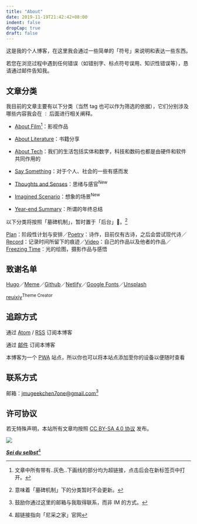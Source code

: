 ```yaml
---
title: "About"
date: 2019-11-19T21:42:42+08:00
indent: false
dropCap: true
draft: false
---
```


这是我的个人博客，在这里我会通过一些简单的「符号」来说明和表达一些东西。

若您在浏览过程中遇到任何错误（如错别字、标点符号误用、知识性错误等），恳请通过邮件告知我。

## 文章分类

我目前的文章主要有以下分类（当然 tag 也可以作为筛选的依据），它们分别涉及哪些内容我会在 `：` 后面进行相关阐释。

- [About Film](https://dawner.top/categories/about-film/)[^1]：影视作品
- [About Literature](https://dawner.top/categories/about-literature/)：书籍分享
- [About Tech](https://dawner.top/categories/about-tech/)：我们的生活包括实体和数字，科技和数码也都是由硬件和软件共同作用的

- [Say Something](https://dawner.top/categories/say-something/)：对于个人、社会的一些有感而发
- [Thoughts and Senses](https://dawner.top/categories/thoughts-and-senses/)：思绪与感官<sup>New</sup>

- [Imagined Scenario](https://dawner.top/categories/imagined-scenario/)：想象的场景<sup>New</sup>

- [Year-end Summary](https://dawner.top/categories/year-end-summary/)：所谓的年终总结

以下分类将按照「墓碑机制」，暂时置于「后台」🤳。[^2]

[Plan](https://dawner.top/categories/plan/)：阶段性计划与安排／[Poetry](https://dawner.top/categories/poetry/)：诗作，目前仅有古诗，之后会尝试现代诗／[Record](https://dawner.top/categories/record/)：记录时间所留下的痕迹／[Video](https://dawner.top/categories/video/)：自己的作品以及他者的作品／[Freezing Time](https://dawner.top/categories/freezing-time/)：光的绘图，摄影作品与感悟

## 致谢名单

[Hugo](https://gohugo.io/)／[Meme](https://themes.gohugo.io/hugo-theme-meme/)／[Github](https://github.com/)／[Netlify](https://app.netlify.com/)／[Google Fonts](https://fonts.google.com/)／[Unsplash](https://unsplash.com/)

[reuixiy](https://io-oi.me/)<sup>Theme Creator</sup>

## 追踪方式

通过 [Atom](https://dawner.top/atom.xml) / [RSS](https://dawner.top/rss.xml) 订阅本博客

通过 [邮件](http://eepurl.com/gZ4Djv) 订阅本博客

本博客为一个 [PWA](https://web.dev/progressive-web-apps/) 站点，所以你也可以将本站点添加至你的设备以便随时查看

## 联系方式

邮箱：[jmugeekchen7one@gmail.com](https://mail.google.com/mail/u/0/?view=cm&fs=1&tf=1&source=mailto&to=jmugeekchen7one@gmail.com)[^3]

##  许可协议

若无特殊声明，本站所有文章均按照 [CC BY-SA 4.0 协议](https://creativecommons.org/licenses/by-sa/4.0/) 发布。

![](https://dawnblog-1300625500.cos.ap-guangzhou.myqcloud.com/images/20210527235410.png)

***[Sei du selbst](https://nietzschehaus.ch/de/)***[^4]



[^1]: 文章中所有带有..灰色..下画线的部分均为超链接，点击后会在新标签页中打开。
[^2]: 意味着「墓碑机制」下的分类暂时不会更新。
[^3]: 鼓励你通过这里的邮箱与我取得联系，而非 IM 的方式。
[^4]:超链接指向「尼采之家」官网



